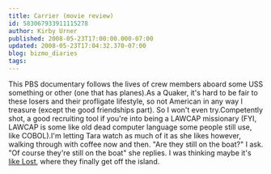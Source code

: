 ```yaml
---
title: Carrier (movie review)
id: 583067933911115278
author: Kirby Urner
published: 2008-05-23T17:00:00.000-07:00
updated: 2008-05-23T17:04:32.370-07:00
blog: bizmo_diaries
tags: 
---
```


This PBS documentary follows the lives of crew members aboard some USS something or other (one that has planes).As a Quaker, it's hard to be fair to these losers and their profligate lifestyle, so not American in any way I treasure (except the good friendships part).  So I won't even try.Competently shot, a good recruiting tool if you're into being a LAWCAP missionary (FYI, LAWCAP is some like old dead computer language some people still use, like COBOL).I'm letting Tara watch as much of it as she likes however, walking through with coffee now and then.  "Are they still on the boat?" I ask.  "Of course they're still on the boat" she replies.  I was thinking maybe it's [like Lost](http://worldgame.blogspot.com/2006/11/cultural-anthropology.html), where they finally get off the island.